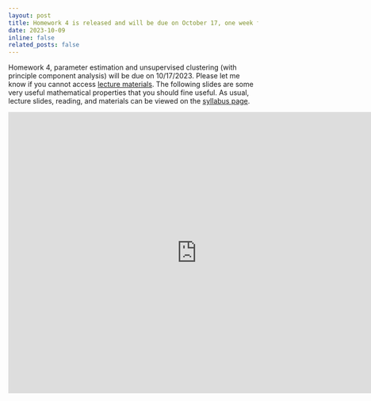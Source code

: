 ```yaml
---
layout: post
title: Homework 4 is released and will be due on October 17, one week from the 10/10 lecture.
date: 2023-10-09
inline: false
related_posts: false
---
```


Homework 4, parameter estimation and unsupervised clustering (with principle component analysis) will be due on 10/17/2023. Please let me know if you cannot access [lecture materials](https://docs.google.com/presentation/d/1fOjbqGd333oUAFzxR2szUMxJ6ELgrgeWaQ9jK3YF1nU). The following slides are some very useful mathematical properties that you should fine useful. As usual, lecture slides, reading, and materials can be viewed on the [syllabus page](../../syllabus/).

<iframe src="https://docs.google.com/presentation/d/e/2PACX-1vRSuR5fOfuSzFpMQ6YoP6LNwJEZLz5LgiaVv6WbbNfd65bEnhonfOh7dK1MiNiJfyf7pDTE5WRmCJxw/embed?start=false&loop=false&delayms=3000" frameborder="0" width="760" height="569" allowfullscreen="true" mozallowfullscreen="true" webkitallowfullscreen="true"></iframe>


